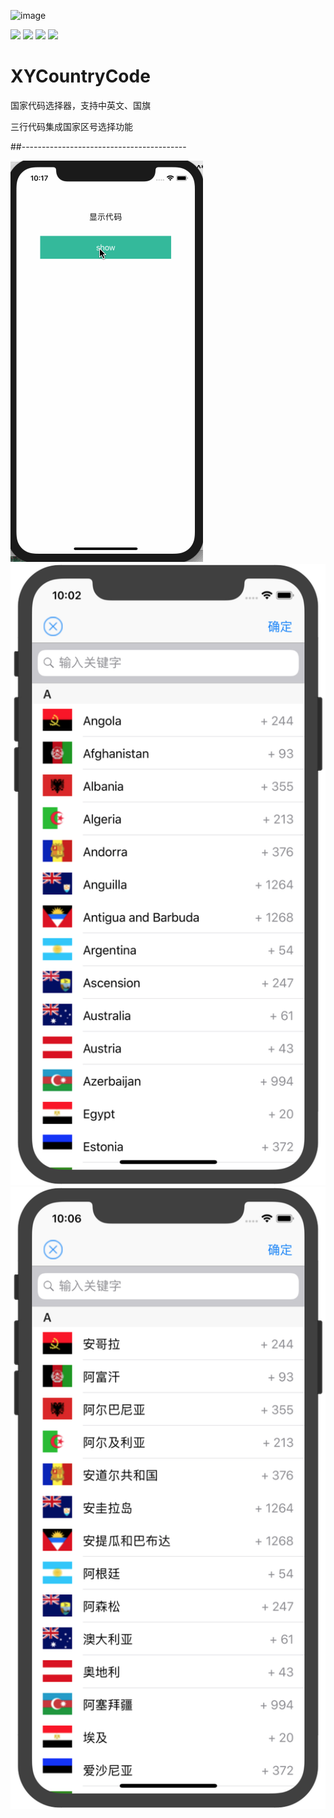 ![image](http://paxdlrdk7.bkt.clouddn.com/name3.png)


![](https://img.shields.io/badge/platform-iOS-red.svg) ![](https://img.shields.io/badge/language-Objective--C-orange.svg) ![](https://img.shields.io/cocoapods/v/YNPageViewController.svg?style=flat)
![](https://img.shields.io/badge/license-MIT%20License-brightgreen.svg)

# XYCountryCode

国家代码选择器，支持中英文、国旗

三行代码集成国家区号选择功能

##-----------------------------------------

![image](https://github.com/xllyll/XYCountryCode/blob/master/gif01.gif?raw=true)
![image](https://github.com/xllyll/XYCountryCode/blob/master/image2.png?raw=true)
![image](https://github.com/xllyll/XYCountryCode/blob/master/image3.png?raw=true)
